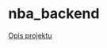 # nba_backend

[Opis projektu](https://docs.google.com/document/d/1ImdLeAJdaG8j_6IRWk9h0lgIkYsKShCUic18E4k9zXU/)
